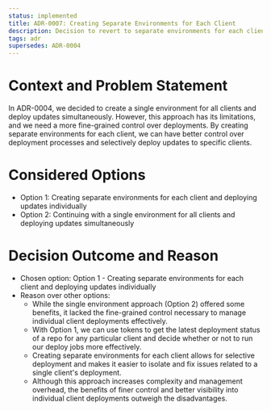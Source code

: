 ```yaml
---
status: implemented
title: ADR-0007: Creating Separate Environments for Each Client
description: Decision to revert to separate environments for each client in the T-pulse CI/CD pipeline to gain finer control over deployments
tags: adr
supersedes: ADR-0004
---
```


# Context and Problem Statement

In ADR-0004, we decided to create a single environment for all clients and deploy updates simultaneously. However, this approach has its limitations, and we need a more fine-grained control over deployments. By creating separate environments for each client, we can have better control over deployment processes and selectively deploy updates to specific clients.

# Considered Options

* Option 1: Creating separate environments for each client and deploying updates individually
* Option 2: Continuing with a single environment for all clients and deploying updates simultaneously

# Decision Outcome and Reason

* Chosen option: Option 1 - Creating separate environments for each client and deploying updates individually
* Reason over other options:
  - While the single environment approach (Option 2) offered some benefits, it lacked the fine-grained control necessary to manage individual client deployments effectively.
  - With Option 1, we can use tokens to get the latest deployment status of a repo for any particular client and decide whether or not to run our deploy jobs more effectively.
  - Creating separate environments for each client allows for selective deployment and makes it easier to isolate and fix issues related to a single client's deployment.
  - Although this approach increases complexity and management overhead, the benefits of finer control and better visibility into individual client deployments outweigh the disadvantages.
